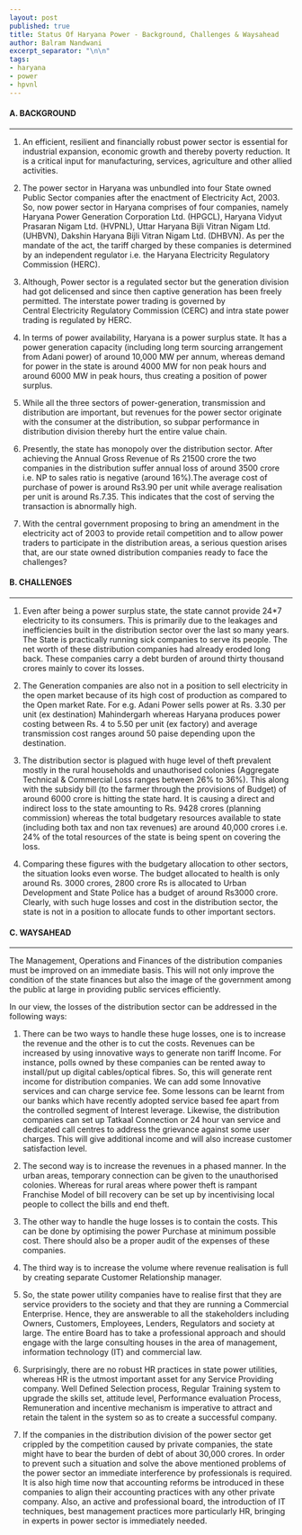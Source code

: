```yaml
---
layout: post
published: true
title: Status Of Haryana Power - Background, Challenges & Waysahead
author: Balram Nandwani
excerpt_separator: "\n\n"
tags:
- haryana
- power
- hpvnl
---
```


#### A. BACKGROUND
--------------------
1. An efficient, resilient and financially robust power sector is essential for industrial expansion, economic growth and thereby poverty reduction. It is a critical input for manufacturing, services, agriculture and other allied activities.

2. The power sector in Haryana was unbundled into four State owned Public Sector companies after the enactment of Electricity Act, 2003. So, now power sector in Haryana comprises of four companies, namely Haryana Power Generation Corporation Ltd. (HPGCL), Haryana Vidyut Prasaran Nigam Ltd. (HVPNL), Uttar Haryana Bijli Vitran Nigam Ltd. (UHBVN), Dakshin Haryana Bijli Vitran Nigam Ltd. (DHBVN). As per the mandate of the act, the tariff charged by these companies is determined by an independent regulator i.e. the Haryana Electricity Regulatory Commission (HERC).



3. Although, Power sector is a regulated sector but the generation division had got delicensed and since then captive generation has been freely permitted. The interstate power trading is governed by Central Electricity Regulatory Commission (CERC) and intra state power trading is regulated by HERC.

4. In terms of power availability, Haryana is a power surplus state. It has a power generation capacity (including long term sourcing arrangement from Adani power) of around 10,000 MW per annum, whereas demand for power in the state is around 4000 MW for non peak hours and around 6000 MW in peak hours, thus creating a position of power surplus.

5. While all the three sectors of power-generation, transmission and distribution are important, but revenues for the power sector originate with the consumer at the distribution, so subpar performance in distribution division thereby hurt the entire value chain. 

6. Presently, the state has monopoly over the distribution sector. After achieving the Annual Gross Revenue of Rs 21500 crore the two companies in the distribution  suffer annual loss of around 3500 crore i.e.  NP to sales ratio is negative (around 16%).The average cost of purchase of power is around Rs3.90 per unit while average realisation per unit is around Rs.7.35. This indicates that the cost of serving the transaction is abnormally high.

7. With the central government proposing to bring an amendment in the electricity act of 2003 to provide retail competition and to allow power traders to participate in the distribution areas, a serious question arises that, are our state owned distribution companies ready to face the challenges?

#### B. CHALLENGES
--------------------
1. Even after being a power surplus state, the state cannot provide 24*7 electricity to its consumers. This is primarily due to the leakages and inefficiencies built in the distribution sector over the last so many years. The State is practically running sick companies to serve its people. The net worth of these distribution companies had already eroded long back. These companies carry a debt burden of around thirty thousand crores mainly to cover its losses.

2. The Generation companies are also not in a position to sell electricity in the open market because of its high cost of production as compared to the Open market Rate. For e.g. Adani Power sells power at Rs. 3.30 per unit (ex destination) Mahindergarh whereas Haryana produces power costing between Rs. 4 to 5.50 per unit (ex factory) and average transmission cost ranges around 50 paise depending upon the destination.

3. The distribution sector is plagued with huge level of theft prevalent mostly in the rural households and unauthorised colonies (Aggregate Technical & Commercial Loss ranges between 26% to 36%). This along with the subsidy bill (to the farmer through the provisions of Budget) of around 6000 crore  is hitting the state hard. It is causing a direct and indirect loss to the state amounting to Rs. 9428 crores (planning commission) whereas the total budgetary resources available to state (including both tax and non tax revenues) are around 40,000 crores i.e. 24% of the total resources of the state is being spent on covering the loss. 

4. Comparing these figures with the budgetary allocation to other sectors, the situation looks even worse. The budget allocated to health is only around Rs. 3000 crores, 2800 crore Rs is allocated to Urban Development and State Police has a budget of around Rs3000 crore. Clearly, with such huge losses and cost in the distribution sector, the state is not in a position to allocate funds to other important sectors.


#### C. WAYSAHEAD
--------------------
The Management, Operations and Finances of the distribution companies must be improved on an immediate basis. This will not only improve the condition of the state finances but also the image of the government among the public at large in providing public services efficiently.

In our view, the losses of the distribution sector can be addressed in the following ways:

1. There can be two ways to handle these huge losses, one is to increase the revenue and the other is to cut the costs. Revenues can be increased by using innovative ways to generate non tariff Income. For instance, polls owned by these companies can be rented away to install/put up digital cables/optical fibres. So, this will generate rent income for distribution companies. We can add some Innovative services and can charge service fee. Some lessons can be learnt from our banks which have recently adopted service based fee apart from the controlled segment of Interest leverage. Likewise, the distribution companies can set up Tatkaal Connection or 24 hour van service and dedicated call centres to address the grievance against some user charges. This will give additional income and will also increase customer satisfaction level. 

2. The second way is to increase the revenues in a phased manner. In the urban areas, temporary connection can be given to the unauthorised colonies. Whereas for rural areas where power theft is rampant Franchise Model of bill recovery can be set up by incentivising local people to collect the bills and end theft.

3. The other way to handle the huge losses is to contain the costs. This can be done by optimising the power Purchase at minimum possible cost. There should also be a proper audit of the expenses of these companies.

4. The third way is to increase the volume where revenue realisation is full by creating separate Customer Relationship manager. 

5. So, the state power utility companies have to realise first that they are service providers to the society and that they are running a Commercial Enterprise. Hence, they are answerable to all the stakeholders including Owners, Customers, Employees, Lenders, Regulators and society at large. The entire Board has to take a professional approach and should engage with the large consulting houses in the area of management, information technology (IT) and commercial law. 

6. Surprisingly, there are no robust HR practices in state power utilities, whereas HR is the utmost important asset for any Service Providing company. Well Defined Selection process, Regular Training system to upgrade the skills set, attitude level, Performance evaluation Process, Remuneration and incentive mechanism is imperative to attract and retain the talent in the system so as to create a successful company.

7. If the companies in the distribution division of the power sector get crippled by the competition caused by private companies, the state might have to bear the burden of debt of about 30,000 crores. In order to prevent such a situation and solve the above mentioned problems of the power sector an immediate interference by professionals is required. It is also high time now that accounting reforms be introduced in these companies to align their accounting practices with any other private company. Also, an active and professional board, the introduction of IT techniques, best management practices more particularly HR, bringing in experts in power sector is immediately needed.
